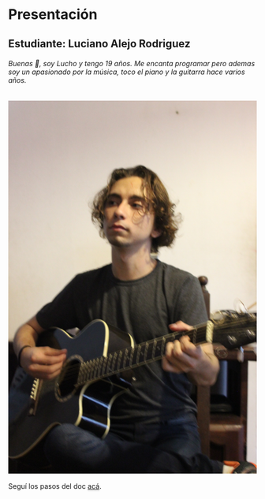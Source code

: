 # Presentación

## Estudiante: Luciano Alejo Rodriguez

######  Buenas 👋, soy Lucho y tengo 19 años. Me encanta programar pero ademas soy un apasionado por la música, toco el piano y la guitarra hace varios años.

![mi foto](fotoperfil.jpg)

 

Seguí los pasos del doc [acá](https://docs.google.com/document/d/e/2PACX-1vQkogtG88cmwEIXEuff291urSyrZUYHikLIoRTspUodvIg5OoaUJTi8n0vqPJ3XUSN65sqJALTBizeB/pub).
